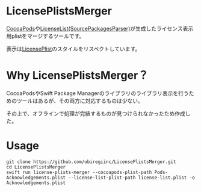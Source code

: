# LicensePlistsMerger

[CocoaPods](https://github.com/CocoaPods/CocoaPods/wiki/Acknowledgements)や[LicenseList(SourcePackagesParser)](https://github.com/cybozu/LicenseList)が生成したライセンス表示用plistをマージするツールです。

表示は[LicensePlist](https://github.com/mono0926/LicensePlist)のスタイルをリスペクトしています。

# Why LicensePlistsMerger？

CocoaPodsやSwift Package Managerのライブラリのライブラリ表示を行うためのツールはあるが、その両方に対応するものは少ない。

その上で、オフラインで処理が完結するものが見つけられなかったため作成した。

# Usage

```
git clone https://github.com/ubiregiinc/LicensePlistsMerger.git
cd LicensePlistsMerger
swift run license-plists-merger --cocoapods-plist-path Pods-Acknowledgements.plist --license-list-plist-path license-list.plist -o Acknowledgements.plist
```
